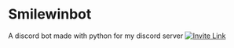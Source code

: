 # Smilewinbot
A discord bot made with python for my discord server
<a href="https://discord.gg/Dkg79tc"><img alt="Invite Link" src="https://discordapp.com/api/guilds/295528852518731786/widget.png?style=shield"></a>
